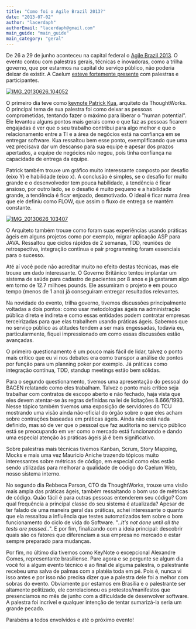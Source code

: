 ```yaml
---
title: "Como foi o Agile Brazil 2013?"
date: "2013-07-02"
author: "lacerdaph"
authorEmail: "lacerdaph@gmail.com"
main_guide: "main_guide"
main_category: "geral"
---
```


De 26 a 29 de junho aconteceu na capital federal o [Agile Brazil 2013](http://www.agilebrazil.com/). O evento contou com palestras gerais, técnicas e inovadoras, como a trilha governo, que por estarmos na capital do serviço público, não poderia deixar de existir. A Caelum [esteve fortemente presente](https://blog.caelum.com.br/caelum-na-agile-brazil-2013/) com palestras e participantes.

[![IMG_20130626_104052](https://blog.caelum.com.br/wp-content/uploads/2013/07/IMG_20130626_104052-300x225.jpg)](https://blog.caelum.com.br/wp-content/uploads/2013/07/IMG_20130626_104052.jpg)

O primeiro dia teve como [keynote Patrick Kua](http://www.slideshare.net/thekua/agile-unlocking-our-human-potential), arquiteto da ThoughtWorks. O principal tema de sua palestra foi como deixar as pessoas comprometidas, tentando fazer o máximo para liberar o "human potential". Ele levantou alguns pontos mais gerais como o que faz as pessoas ficarem engajadas é ver que o seu trabalho contribui para algo melhor e que o relacionamento entre a TI e a área de negócios está na confiança em se entregar software. Kua ressaltou bem esse ponto, exemplificando que uma vez precisava dar um descanso para sua equipe e apesar dos prazos apertados, a equipe de negócios não negou, pois tinha confiança na capacidade de entrega da equipe.

Patrick também trouxe um gráfico muito interessante composto por desafio (eixo Y) e habilidade (eixo x). A conclusão é simples, se o desafio for muito grande e o desenvolvedor tem pouca habilidade, a tendência é ficar ansioso, por outro lado, se o desafio é muito pequeno e a habilidade grande, a tendência é ficar enjoado, desmotivado. O ideal é ficar numa área que ele definiu como FLOW, que assim o fluxo de entrega se mantém constante.

[![IMG_20130626_103407](https://blog.caelum.com.br/wp-content/uploads/2013/07/IMG_20130626_103407-300x225.jpg)](https://blog.caelum.com.br/wp-content/uploads/2013/07/IMG_20130626_103407.jpg)

O Arquiteto também trouxe como foram suas experiências usando práticas ágeis em alguns projetos como por exemplo, migrar aplicação ASP para JAVA. Ressaltou que ciclos rápidos de 2 semanas, TDD, reuniões de retrospectiva, integração contínua e pair programming foram essenciais para o sucesso.

Até aí você pode não acreditar muito no efeito destas técnicas, mas ele trouxe um dado interessante. O Governo Britânico tentou implantar um sistema de saúde para cadastro de pacientes por 8 anos e já gastaram algo em torno de 12.7 milhoes pounds. Ele assumiram o projeto e em pouco tempo (menos de 1 ano) já conseguiram entregar resultados relevantes.

Na novidade do evento, trilha governo, tivemos discussões principalmente voltadas a dois pontos: como usar metodologias ágeis na administração pública direta e indireta e como essas entidades podem contratar empresas terceirizadas para que elas trabalhem usando práticas ágeis. Sabemos que no serviço público as atitudes tendem a ser mais engessadas, todavia eu, particularmente, fiquei impressionado em como essas discussões estão avançadas.

O primeiro questionamento é um pouco mais fácil de lidar, talvez o ponto mais crítico que eu vi nos debates era como transpor a análise de pontos por função para um planning poker por exemplo. Já práticas como integração contínua, TDD, standup meetings estão bem sólidas.

Para o segundo questionamento, tivemos uma apresentação do pessoal do BACEN relatando como eles trabalham. Talvez o ponto mais crítico seja trabalhar com contratos de escopo aberto e não fechado, haja vista que eles devem atentar-se às regras definidas na lei de licitações 8.666/1993. Nesse tópico também tivemos uma exposição de servidores do TCU mostrando uma visão ainda não-oficial do órgão sobre o que eles acham sobre contrações baseadas em práticas ágeis. Ainda não está nada definido, mas só de ver que o pessoal que faz auditoria no serviço público está se preocupando em ver como o mercado está funcionando e dando uma especial atenção às práticas ágeis já é bem significativo.

Sobre palestras mais técnicas tivemos Kanban, Scrum, Story Mapping, Mocks e mais uma vez Mauricio Aniche trazendo tópicos muito interessantes sobre métricas de código, em especial como elas estão sendo utilizadas para melhorar a qualidade de código do Caelum Web, nosso sistema interno.

No segundo dia Rebbeca Parson, CTO da ThoughtWorks, trouxe uma visão mais ampla das práticas ágeis, também ressaltando o bom uso de métricas de código. Quão fácil é para outras pessoas entenderem seu código? Com qual frequência a principal classe do seu sistema é atualizada? Apesar de ter falado de uma maneira geral das práticas, achei interessante o quanto que ela ressaltou a influência que testes automatizados tem sobre o bom funcionamento do ciclo de vida do Software. "_..It's not done until all the tests are passed.._". E por fim, finalizando com a ideia principal: descobrir quais são os fatores que diferenciam a sua empresa no mercado e estar sempre preparado para mudanças.

Por fim, no último dia tivemos como KeyNote o excepcional Alexandre Gomes, representante brasiliense. Pare agora e se pergunte se algum dia você foi a algum evento técnico e ao final de alguma palestra, o palestrante recebeu uma salva de palmas com a platéia toda em pé. Pois é, nunca vi isso antes e por isso não precisa dizer que a palestra dele foi a melhor com sobras do evento. Obviamente por estamos em Brasília e o palestrante ser altamente politizado, ele correlacionou os protestos/manifestos que presenciamos no mês de junho com a dificuldade de desenvolver software. A palestra foi incrível e qualquer intenção de tentar sumarizá-la seria um grande pecado.

Parabéns a todos envolvidos e até o próximo evento!
